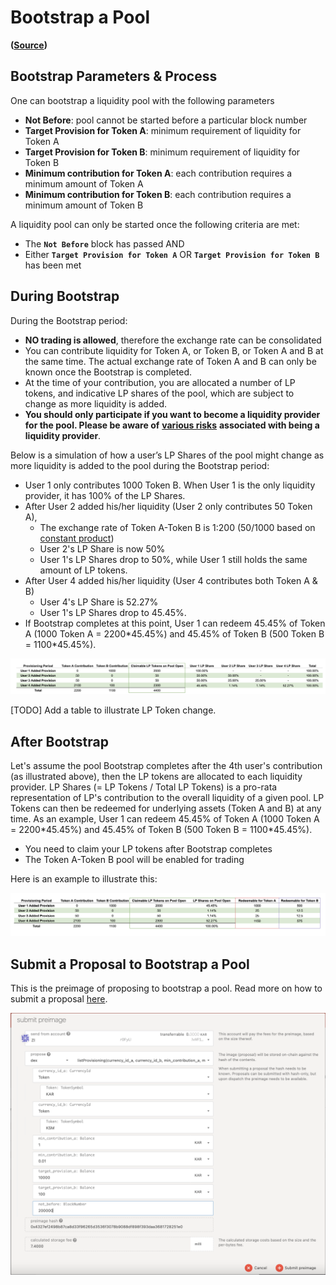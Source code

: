 # Bootstrap a Pool

**\(**[**Source**](https://github.com/AcalaNetwork/Acala/blob/master/modules/dex/src/lib.rs#L462)**\)**

## **Bootstrap Parameters & Process**

One can bootstrap a liquidity pool with the following parameters

* **Not Before**: pool cannot be started before a particular block number
* **Target Provision for Token A**: minimum requirement of liquidity for Token A 
* **Target Provision for Token B**: minimum requirement of liquidity for Token B
* **Minimum contribution for Token A**: each contribution requires a minimum amount of Token A 
* **Minimum contribution for Token B**: each contribution requires a minimum amount of Token B

A liquidity pool can only be started once the following criteria are met:

* The **`Not Before`** block has passed AND
* Either **`Target Provision for Token A`** OR **`Target Provision for Token B`** has been met

## **During Bootstrap**

During the Bootstrap period:

* **NO trading is allowed**, therefore the exchange rate can be consolidated
* You can contribute liquidity for Token A, or Token B, or Token A and B at the same time. The actual exchange rate of Token A and B can only be known once the Bootstrap is completed.
* At the time of your contribution, you are allocated a number of LP tokens, and indicative LP shares of the pool, which are subject to change as more liquidity is added.
* **You should only participate if you want to become a liquidity provider for the pool. Please be aware of** [**various risks**](lp-returns-and-risks.md) **associated with being a liquidity provider**.

Below is a simulation of how a user’s LP Shares of the pool might change as more liquidity is added to the pool during the Bootstrap period:

* User 1 only contributes 1000 Token B. When User 1 is the only liquidity provider, it has 100% of the LP Shares.
* After User 2 added his/her liquidity \(User 2 only contributes 50 Token A\), 
  * The exchange rate of Token A-Token B is 1:200 \(50/1000 based on [constant product](https://wiki.acala.network/karura/defi-hub/swap/protocol-overview#trading-and-lps)\)
  * User 2's LP Share is now 50%
  * User 1's LP Shares drop to 50%, while User 1 still holds the same amount of LP tokens.
* After User 4 added his/her liquidity \(User 4 contributes both Token A & B\)
  * User 4's LP Share is 52.27%
  * User 1's LP Shares drop to 45.45%.
* If Bootstrap completes at this point, User 1 can redeem  45.45% of Token A \(1000 Token A = 2200\*45.45%\) and 45.45% of Token B \(500 Token B = 1100\*45.45%\).

![](../../../.gitbook/assets/screen-shot-2021-07-13-at-10.00.43-am.png)

\[TODO\] Add a table to illustrate LP Token change.

## **After Bootstrap**

Let's assume the pool Bootstrap completes after the 4th user's contribution \(as illustrated above\), then the LP tokens are allocated to each liquidity provider. LP Shares \(= LP Tokens / Total LP Tokens\) is a pro-rata representation of LP's contribution to the overall liquidity of a given pool. LP Tokens can then be redeemed for underlying assets \(Token A and B\) at any time. As an example, User 1 can redeem  45.45% of Token A \(1000 Token A = 2200\*45.45%\) and 45.45% of Token B \(500 Token B = 1100\*45.45%\).

* You need to claim your LP tokens after Bootstrap completes
* The Token A-Token B pool will be enabled for trading

Here is an example to illustrate this:

![](../../../.gitbook/assets/screen-shot-2021-07-13-at-9.59.36-am%20%281%29.png)

## **Submit a Proposal to Bootstrap a Pool**

This is the preimage of proposing to bootstrap a pool. Read more on how to submit a proposal [here](../../get-started/governance/participate-in-democracy.md).

![](../../../.gitbook/assets/screen-shot-2021-07-13-at-10.10.36-am.png)

